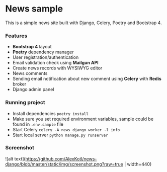 # News sample
This is a simple news site built with Django, Celery, Poetry and Bootstrap 4.

### Features

- **Bootstrap 4** layout
- **Poetry** dependency manager
- User registration/authentication
- Email validation check using **Mailgun API**
- Create news records with WYSIWYG editor
- News comments
- Sending email notification about new comment using **Celery** with **Redis** broker
- Django admin panel

### Running project
- Install dependencies `poetry install`
- Make sure you set required environment variables, sample could be found in `.env.sample` file
- Start Celery `celery -A news_django worker -l info`
- Start local server `python manage.py runserver`

### Screenshot
![alt text](https://github.com/AlexKotl/news-django/blob/master/static/img/screenshot.png?raw=true | width=440)